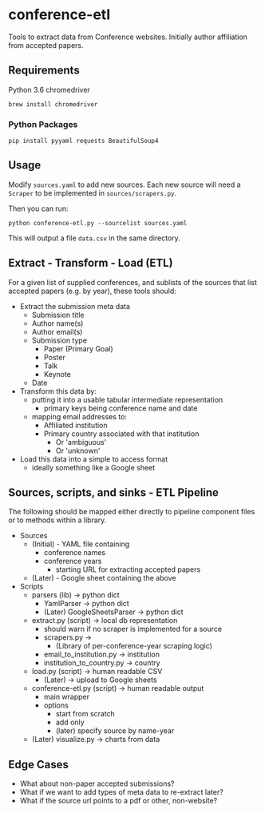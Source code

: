 # conference-etl
Tools to extract data from Conference websites. Initially author affiliation 
from accepted papers.

## Requirements

Python 3.6
chromedriver

```
brew install chromedriver
```

### Python Packages

```
pip install pyyaml requests BeautifulSoup4
```

## Usage

Modify `sources.yaml` to add new sources. Each new source will need a `Scraper`
to be implemented in `sources/scrapers.py`.

Then you can run:

`python conference-etl.py --sourcelist sources.yaml`

This will output a file `data.csv` in the same directory.

## Extract - Transform - Load (ETL)

For a given list of supplied conferences, and sublists of the sources that
list accepted papers (e.g. by year), these tools should:

 - Extract the submission meta data
    - Submission title
    - Author name(s)
    - Author email(s)
    - Submission type
        - Paper (Primary Goal)
        - Poster
        - Talk
        - Keynote
    - Date
 - Transform this data by:
    - putting it into a usable tabular intermediate representation
        - primary keys being conference name and date
    - mapping email addresses to:
        - Affiliated institution
        - Primary country associated with that institution
            - Or 'ambiguous'
            - Or 'unknown'
 - Load this data into a simple to access format
    - ideally something like a Google sheet

## Sources, scripts, and sinks - ETL Pipeline

The following should be mapped either directly to pipeline component files
or to methods within a library.

  - Sources
    - (Initial) - YAML file containing
        - conference names
        - conference years
            - starting URL for extracting accepted papers
    - (Later) - Google sheet containing the above
  - Scripts
    - parsers (lib) -> python dict
        - YamlParser -> python dict
        - (Later) GoogleSheetsParser -> python dict
    - extract.py (script) -> local db representation
        - should warn if no scraper is implemented for a source
        - scrapers.py ->
            - (Library of per-conference-year scraping logic)
        - email_to_institution.py -> institution
        - institution_to_country.py -> country
    - load.py (script) -> human readable CSV
        - (Later) -> upload to Google sheets
    - conference-etl.py (script) -> human readable output
        - main wrapper
        - options
            - start from scratch
            - add only
            - (later) specify source by name-year
    - (Later) visualize.py -> charts from data
  
## Edge Cases

 - What about non-paper accepted submissions?
 - What if we want to add types of meta data to re-extract later?
 - What if the source url points to a pdf or other, non-website?
